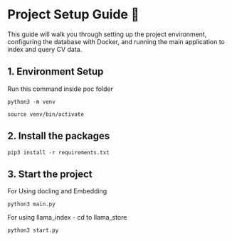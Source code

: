 

# Project Setup Guide 🚀

This guide will walk you through setting up the project environment, configuring the database with Docker, and running the main application to index and query CV data.

## 1. Environment Setup

Run this command inside poc folder

```python3 -m venv```

```source venv/bin/activate```

## 2. Install the packages

`pip3 install -r requirements.txt`

## 3. Start the project

For Using docling and Embedding 

`python3 main.py`

For using llama_index - cd to llama_store

`python3 start.py`

